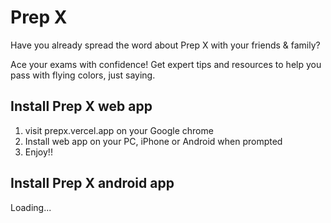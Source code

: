 # Prep X
 
Have you already spread the word about Prep X with your friends & family?

Ace your exams with confidence! Get expert tips and resources to help you pass with flying colors, just saying.

## Install Prep X web app

1. visit prepx.vercel.app on your Google chrome
2. Install web app on your PC, iPhone or Android when prompted
3. Enjoy!!

## Install Prep X android app
Loading...
